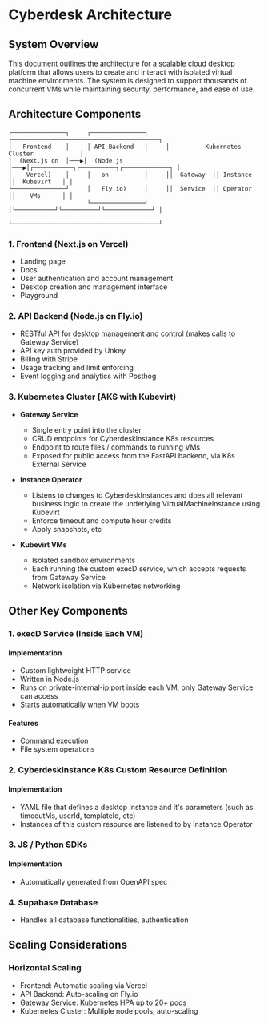 # Cyberdesk Architecture

## System Overview

This document outlines the architecture for a scalable cloud desktop platform that allows users to create and interact with isolated virtual machine environments. The system is designed to support thousands of concurrent VMs while maintaining security, performance, and ease of use.

## Architecture Components

```
┌───────────────┐     ┌───────────────┐     ┌─────────────────────────────────────────┐
│   Frontend    │     │ API Backend   │     │          Kubernetes Cluster             │
│  (Next.js on  │───▶│  (Node.js      │───▶│┌───────────┐┌──────────┐┌─────────────┐ │
│    Vercel)    │     │   on          │     ││  Gateway  ││ Instance ││  Kubevirt   │ │
└───────────────┘     │   Fly.io)     │     ││  Service  ││ Operator ││    VMs      │ │
                      └───────────────┘     │└───────────┘└──────────┘└─────────────┘ │
                                            └─────────────────────────────────────────┘
```

### 1. Frontend (Next.js on Vercel)
- Landing page
- Docs
- User authentication and account management
- Desktop creation and management interface
- Playground

### 2. API Backend (Node.js on Fly.io)
- RESTful API for desktop management and control (makes calls to Gateway Service)
- API key auth provided by Unkey
- Billing with Stripe
- Usage tracking and limit enforcing
- Event logging and analytics with Posthog

### 3. Kubernetes Cluster (AKS with Kubevirt)

- **Gateway Service**
  - Single entry point into the cluster
  - CRUD endpoints for CyberdeskInstance K8s resources
  - Endpoint to route files / commands to running VMs
  - Exposed for public access from the FastAPI backend, via K8s External Service

- **Instance Operator**
  - Listens to changes to CyberdeskInstances and does all relevant business logic to create the underlying VirtualMachineInstance using Kubevirt
  - Enforce timeout and compute hour credits
  - Apply snapshots, etc
  
- **Kubevirt VMs**
  - Isolated sandbox environments
  - Each running the custom execD service, which accepts requests from Gateway Service
  - Network isolation via Kubernetes networking

## Other Key Components

### 1. execD Service (Inside Each VM)

#### Implementation
- Custom lightweight HTTP service
- Written in Node.js
- Runs on private-internal-ip:port inside each VM, only Gateway Service can access
- Starts automatically when VM boots

#### Features
- Command execution
- File system operations

### 2. CyberdeskInstance K8s Custom Resource Definition

#### Implementation
- YAML file that defines a desktop instance and it's parameters (such as timeoutMs, userId, templateId, etc)
- Instances of this custom resource are listened to by Instance Operator

### 3. JS / Python SDKs

#### Implementation
- Automatically generated from OpenAPI spec

### 4. Supabase Database
- Handles all database functionalities, authentication

## Scaling Considerations

### Horizontal Scaling
- Frontend: Automatic scaling via Vercel
- API Backend: Auto-scaling on Fly.io
- Gateway Service: Kubernetes HPA up to 20+ pods
- Kubernetes Cluster: Multiple node pools, auto-scaling

